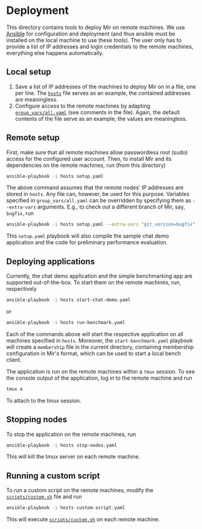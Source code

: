 # Deployment

This directory contains tools to deploy Mir on remote machines.
We use [Ansible](https://www.ansible.com/) for configuration and deployment
(and thus ansible must be installed on the local machine to use these tools).
The user only has to provide a list of IP addresses and login credentials to the remote machines,
everything else happens automatically.

## Local setup

1. Save a list of IP addresses of the machines to deploy Mir on in a file, one per line.
   The [`hosts`](hosts) file serves as an example, the contained addresses are meaningless.
2. Configure access to the remote machines by adapting [`group_vars/all.yaml`](group_vars/all.yaml) (see comments in the file).
   Again, the default contents of the file serve as an example, the values are meaningless.

## Remote setup

First, make sure that all remote machines allow passwordless root (sudo) access for the configured user account.
Then, to install Mir and its dependencies on the remote machines, run (from this directory)
```bash
ansible-playbook -i hosts setup.yaml
```
The above command assumes that the remote nodes' IP addresses are stored in `hosts`.
Any file can, however, be used for this purpose.
Variables specified in `group_vars/all.yaml` can be overridden by specifying them as `--extra-vars` arguments.
E.g., to check out a different branch of Mir, say, `bugfix`, run
```bash
ansible-playbook -i hosts setup.yaml --extra-vars "git_version=bugfix"
```
This `setup.yaml` playbook will also compile the sample chat demo application
and the code for preliminary performance evaluation.

## Deploying applications

Currently, the chat demo application and the simple benchmarking app are supported out-of-the-box.
To start them on the remote machines, run, respectively
```bash
ansible-playbook -i hosts start-chat-demo.yaml
```
or
```bash
ansible-playbook -i hosts run-benchmark.yaml
```

Each of the commands above will start the respective application on all machines specified in `hosts`.
Moreover, the `start-benchmark.yaml` playbook will create a `membership` file in the current directory,
containing membership configuration in Mir's format, which can be used to start a local bench client.

The application is run on the remote machines within a `tmux` session.
To see the console output of the application, log in to the remote machine and run
```bash
tmux a
```
To attach to the tmux session.

## Stopping nodes

To stop the application on the remote machines, run
```bash
ansible-playbook -i hosts stop-nodes.yaml
```
This will kill the tmux server on each remote machine.

## Running a custom script

To run a custom script on the remote machines, modify the [`scripts/custom.sh`](scripts/custom.sh) file and run
```bash
ansible-playbook -i hosts custom-script.yaml
```
This will execute [`scripts/custom.sh`](scripts/custom.sh) on each remote machine.
